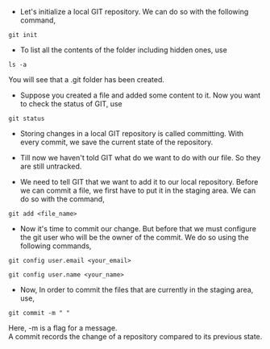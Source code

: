 * Let's initialize a local GIT repository. We can do so with the following command,

```
git init
```

* To list all the contents of the folder including hidden ones, use

```
ls -a 
```
You will see that a .git folder has been created. 

* Suppose you created a file and added some content to it. Now you want to check the status of GIT, use

```
git status
```

* Storing changes in a local GIT repository is called committing. With every commit, we save the current state of the repository.

* Till now we haven't told GIT what do we want to do with our file. So they are still untracked. 

* We need to tell GIT that we want to add it to our local repository. Before we can commit a file, we first have to put it in the staging area. We can do so with the command,

```
git add <file_name>
```

* Now it's time to commit our change. But before that we must configure the git user who will be the owner of the commit. We do so using the following commands,

```
git config user.email <your_email>

git config user.name <your_name>
```

* Now, In order to commit the files that are currently in the staging area, use, 

```
git commit -m " "
```
Here, -m is a flag for a message. <br>
A commit records the change of a repository compared to its previous state.























